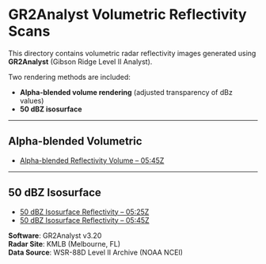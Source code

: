 # GR2Analyst Volumetric Reflectivity Scans

This directory contains volumetric radar reflectivity images generated using **GR2Analyst** (Gibson Ridge Level II Analyst).

Two rendering methods are included:
- **Alpha-blended volume rendering** (adjusted transparency of dBz values)
- **50 dBZ isosurface**

---

## Alpha-blended Volumetric

- [Alpha-blended Reflectivity Volume – 05:45Z](KMLB_19980223_0545_BR_3.png)

---

## 50 dBZ Isosurface

- [50 dBZ Isosurface Reflectivity – 05:25Z](KMLB_19980223_0525_BR_50dbz.png)
- [50 dBZ Isosurface Reflectivity – 05:45Z](KMLB_19980223_0545_BR_50dbz.png)


**Software**: GR2Analyst v3.20  
**Radar Site**: KMLB (Melbourne, FL)  
**Data Source**: WSR-88D Level II Archive (NOAA NCEI)
